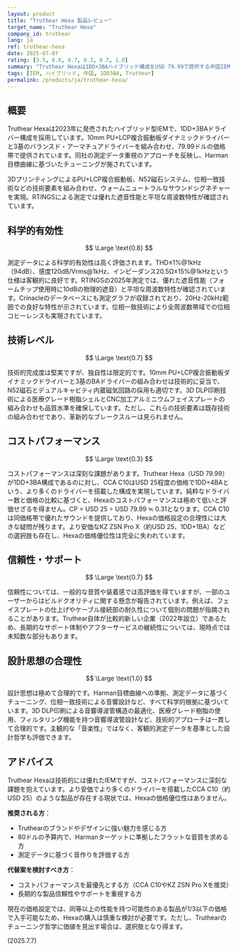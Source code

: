 ```yaml
---
layout: product
title: "Truthear Hexa 製品レビュー"
target_name: "Truthear Hexa"
company_id: truthear
lang: ja
ref: truthear-hexa
date: 2025-07-07
rating: [3.5, 0.8, 0.7, 0.3, 0.7, 1.0]
summary: "Truthear Hexaは1DD+3BAハイブリッド構成をUSD 79.99で提供する中国IEMです。測定性能は良好ですが、USD 25程度で1DD+4BA構成を実現するCCA C10などの競合製品が存在するため、価格競争力に深刻な課題があります。優れた遮音性能とフラットな周波数特性は評価されるものの、コストパフォーマンスでは他社に大きく劣る結果となっています。"
tags: [IEM, ハイブリッド, 中国, 1DD3BA, Truthear]
permalink: /products/ja/truthear-hexa/
---
```


## 概要

Truthear Hexaは2023年に発売されたハイブリッド型IEMで、1DD+3BAドライバー構成を採用しています。10mm PU+LCP複合振動板ダイナミックドライバーと3基のバランスド・アーマチュアドライバーを組み合わせ、79.99ドルの価格帯で提供されています。同社の測定データ重視のアプローチを反映し、Harman目標曲線に基づいたチューニングが施されています。

3DプリンティングによるPU+LCP複合振動板、N52磁石システム、位相一致技術などの技術要素を組み合わせ、ウォームニュートラルなサウンドシグネチャーを実現。RTINGSによる測定では優れた遮音性能と平坦な周波数特性が確認されています。

## 科学的有効性

$$ \Large \text{0.8} $$

測定データによる科学的有効性は高く評価されます。THD≤1%@1kHz（94dB）、感度120dB/Vrms@1kHz、インピーダンス20.5Ω±15%@1kHzという仕様は客観的に良好です。RTINGSの2025年測定では、優れた遮音性能（フォームチップ使用時に10dBの物理的遮音）と平坦な周波数特性が確認されています。Crinacleのデータベースにも測定グラフが収録されており、20Hz-20kHz範囲での良好な特性が示されています。位相一致技術により全周波数帯域での位相コヒーレンスも実現されています。

## 技術レベル

$$ \Large \text{0.7} $$

技術的完成度は堅実ですが、独自性は限定的です。10mm PU+LCP複合振動板ダイナミックドライバーと3基のBAドライバーの組み合わせは技術的に妥当で、N52磁石とデュアルキャビティ内蔵磁気回路の採用も適切です。3D DLP印刷技術による医療グレード樹脂シェルとCNC加工アルミニウムフェイスプレートの組み合わせも品質水準を確保しています。ただし、これらの技術要素は既存技術の組み合わせであり、革新的なブレークスルーは見られません。

## コストパフォーマンス

$$ \Large \text{0.3} $$

コストパフォーマンスは深刻な課題があります。Truthear Hexa（USD 79.99）が1DD+3BA構成であるのに対し、CCA C10はUSD 25程度の価格で1DD+4BAという、より多くのドライバーを搭載した構成を実現しています。純粋なドライバー数と価格の比較に基づくと、Hexaのコストパフォーマンスは極めて低いと評価せざるを得ません。CP = USD 25 ÷ USD 79.99 ≒ 0.31となります。CCA C10は同価格帯で優れたサウンドを提供しており、Hexaの価格設定の合理性には大きな疑問が残ります。より安価なKZ ZSN Pro X（約USD 25、1DD+1BA）などの選択肢も存在し、Hexaの価格優位性は完全に失われています。

## 信頼性・サポート

$$ \Large \text{0.7} $$

信頼性については、一般的な音質や装着感では高評価を得ていますが、一部のユーザーからはビルドクオリティに関する懸念が報告されています。例えば、フェイスプレートの仕上げやケーブル接続部の耐久性について個別の問題が指摘されることがあります。Truthear自体が比較的新しい企業（2022年設立）であるため、長期的なサポート体制やアフターサービスの継続性については、現時点では未知数な部分もあります。

## 設計思想の合理性

$$ \Large \text{1.0} $$

設計思想は極めて合理的です。Harman目標曲線への準拠、測定データに基づくチューニング、位相一致技術による音響設計など、すべて科学的根拠に基づいています。3D DLP印刷による音響導波管構造の最適化、医療グレード樹脂の使用、フィルタリング機能を持つ音響導波管設計など、技術的アプローチは一貫して合理的です。主観的な「音楽性」ではなく、客観的測定データを基準とした設計哲学も評価できます。

## アドバイス

Truthear Hexaは技術的には優れたIEMですが、コストパフォーマンスに深刻な課題を抱えています。より安価でより多くのドライバーを搭載したCCA C10（約USD 25）のような製品が存在する現状では、Hexaの価格優位性はありません。

**推奨される方**：
- Truthearのブランドやデザインに強い魅力を感じる方
- 80ドルの予算内で、Harmanターゲットに準拠したフラットな音質を求める方
- 測定データに基づく音作りを評価する方

**代替案を検討すべき方**：
- コストパフォーマンスを最優先とする方（CCA C10やKZ ZSN Pro Xを推奨）
- 長期的な製品信頼性やサポートを重視する方

現在の価格設定では、同等以上の性能を持つ可能性のある製品が1/3以下の価格で入手可能なため、Hexaの購入は慎重な検討が必要です。ただし、Truthearのチューニング哲学に価値を見出す場合は、選択肢となり得ます。

(2025.7.7)